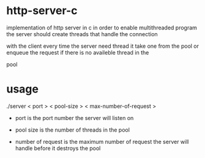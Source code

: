 # http-server-c

implementation of http server in c in order to enable multithreaded program the server should create threads that handle the connection 

with the client every time the server need thread it take one from the pool or enqueue the request if there is no availeble thread in the 

pool

# usage

./server < port > < pool-size > < max-number-of-request >

- port is the port number the server will listen on

- pool size is the number of threads in the pool

- number of request is the maximum number of request the server will handle before it destroys the pool
